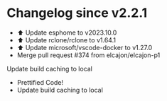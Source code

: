 # Changelog since v2.2.1
- ⬆️ Update esphome to v2023.10.0 
- ⬆️ Update rclone/rclone to v1.64.1 
- ⬆️ Update microsoft/vscode-docker to v1.27.0 
- Merge pull request #374 from elcajon/elcajon-p1

Update build caching to local 
- Prettified Code! 
- Update build caching to local 
